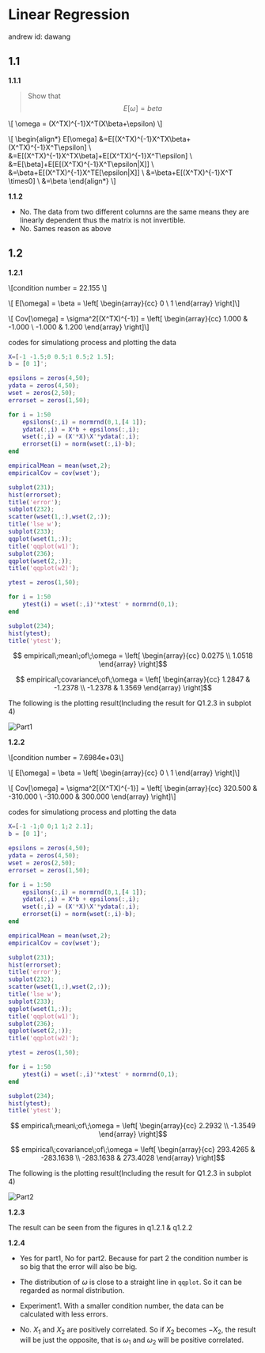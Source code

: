 # Linear Regression

andrew id: dawang

## 1.1 

**1.1.1**

> Show that $$E[\omega]=beta$$ 

\\[ \omega = (X^TX)^{-1}X^T(X\beta+\epsilon) \\]

\\[ \begin{align*}  E[\omega] &=E[(X^TX)^{-1}X^TX\beta+(X^TX)^{-1}X^T\epsilon] 
\\ 
&=E[(X^TX)^{-1}X^TX\beta]+E[(X^TX)^{-1}X^T\epsilon] 
\\
&=E[\beta]+E[E[(X^TX)^{-1}X^T\epsilon|X]]
\\
&=\beta+E[(X^TX)^{-1}X^TE[\epsilon|X]] 
\\
&=\beta+E[(X^TX)^{-1}X^T \times0]
\\
&=\beta
\end{align*} \\]

**1.1.2**

+ No. The data from two different columns are the same means they are linearly dependent thus the matrix is not invertible.
+ No. Sames reason as above

## 1.2 

**1.2.1**

\\[condition number = 22.155 \\]

\\[ E[\omega] = \beta = \left[
\begin{array}{cc}
0  \\
1 
\end{array}
\right]\\]

\\[ Cov[\omega] = \sigma^2[(X^TX)^{-1}] = \left[
\begin{array}{cc}
1.000 & -1.000  \\
-1.000 & 1.200 
\end{array}
\right]\\]

codes for simulationg process and plotting the data

```matlab
X=[-1 -1.5;0 0.5;1 0.5;2 1.5];
b = [0 1]';

epsilons = zeros(4,50);
ydata = zeros(4,50);
wset = zeros(2,50);
errorset = zeros(1,50);

for i = 1:50
    epsilons(:,i) = normrnd(0,1,[4 1]);
    ydata(:,i) = X*b + epsilons(:,i);
    wset(:,i) = (X'*X)\X'*ydata(:,i);
    errorset(i) = norm(wset(:,i)-b);
end

empiricalMean = mean(wset,2);
empiricalCov = cov(wset');

subplot(231);
hist(errorset);
title('error');
subplot(232);
scatter(wset(1,:),wset(2,:));
title('lse w');
subplot(233);
qqplot(wset(1,:));
title('qqplot(w1)');
subplot(236);
qqplot(wset(2,:));
title('qqplot(w2)');

ytest = zeros(1,50);

for i = 1:50
    ytest(i) = wset(:,i)'*xtest' + normrnd(0,1);
end

subplot(234);
hist(ytest);
title('ytest');
```

$$ empirical\;mean\;of\;\omega = \left[
\begin{array}{cc}
0.0275  \\
1.0518 
\end{array}
\right]$$

$$ empirical\;covariance\;of\;\omega = \left[
\begin{array}{cc}
1.2847 & -1.2378  \\
-1.2378 & 1.3569 
\end{array}
\right]$$

The following is the plotting result(Including the result for Q1.2.3 in subplot 4)

![Part1][1]

**1.2.2**

\\[condition number = 7.6984e+03\\]

\\[ E[\omega] = \beta = \left[
\begin{array}{cc}
0  \\
1 
\end{array}
\right]\\]

\\[ Cov[\omega] = \sigma^2[(X^TX)^{-1}] = \left[
\begin{array}{cc}
320.500 & -310.000  \\
-310.000 & 300.000 
\end{array}
\right]\\]

codes for simulationg process and plotting the data

```matlab
X=[-1 -1;0 0;1 1;2 2.1];
b = [0 1]';

epsilons = zeros(4,50);
ydata = zeros(4,50);
wset = zeros(2,50);
errorset = zeros(1,50);

for i = 1:50
    epsilons(:,i) = normrnd(0,1,[4 1]);
    ydata(:,i) = X*b + epsilons(:,i);
    wset(:,i) = (X'*X)\X'*ydata(:,i);
    errorset(i) = norm(wset(:,i)-b);
end

empiricalMean = mean(wset,2);
empiricalCov = cov(wset');

subplot(231);
hist(errorset);
title('error');
subplot(232);
scatter(wset(1,:),wset(2,:));
title('lse w');
subplot(233);
qqplot(wset(1,:));
title('qqplot(w1)');
subplot(236);
qqplot(wset(2,:));
title('qqplot(w2)');

ytest = zeros(1,50);

for i = 1:50
    ytest(i) = wset(:,i)'*xtest' + normrnd(0,1);
end

subplot(234);
hist(ytest);
title('ytest');
```

$$ empirical\;mean\;of\;\omega = \left[
\begin{array}{cc}
2.2932  \\
-1.3549 
\end{array}
\right]$$

$$ empirical\;covariance\;of\;\omega = \left[
\begin{array}{cc}
293.4265 & -283.1638  \\
-283.1638 & 273.4028 
\end{array}
\right]$$

The following is the plotting result(Including the result for Q1.2.3 in subplot 4)

![Part2][2]

**1.2.3**

The result can be seen from the figures in q1.2.1 & q1.2.2

**1.2.4**

+ Yes for part1, No for part2. Because for part 2 the condition number is so big that the error will also be big.
+ The distribution of $\omega$ is close to a straight line in `qqplot`. So it can be regarded as normal distribution.
+ Experiment1. With a smaller condition number, the data can be calculated with less errors.
+ No. $X_1$ and $X_2$ are positively correlated. So if $X_2$ becomes $-X_2$, the result will be just the opposite, that is $\omega_1$ and $\omega_2$ will be positive correlated.




  [1]: http://7xk3yi.com1.z0.glb.clouddn.com/mlhw2q1part1.jpg
  [2]: http://7xk3yi.com1.z0.glb.clouddn.com/mlhw2q1part2.jpg

